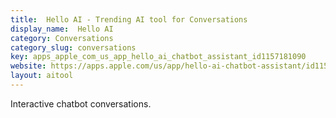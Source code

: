 ```yaml
---
title:  Hello AI - Trending AI tool for Conversations
display_name:  Hello AI
category: Conversations
category_slug: conversations
key: apps_apple_com_us_app_hello_ai_chatbot_assistant_id1157181090
website: https://apps.apple.com/us/app/hello-ai-chatbot-assistant/id1157181090
layout: aitool
---
```


Interactive chatbot conversations.
